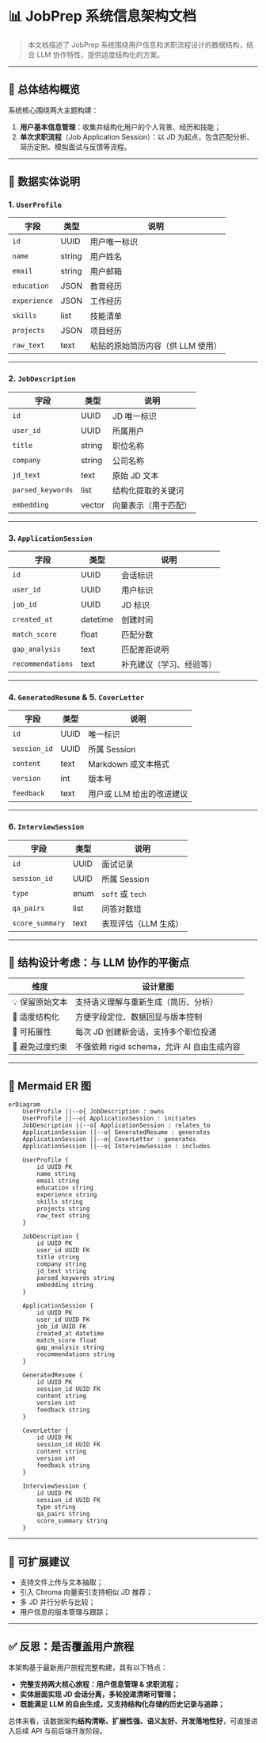 # 📊 JobPrep 系统信息架构文档

> 本文档描述了 JobPrep 系统围绕用户信息和求职流程设计的数据结构，结合 LLM 协作特性，提供适度结构化的方案。

---

## 🔧 总体结构概览

系统核心围绕两大主题构建：

1. **用户基本信息管理**：收集并结构化用户的个人背景、经历和技能；
2. **单次求职流程**（Job Application Session）：以 JD 为起点，包含匹配分析、简历定制、模拟面试与反馈等流程。

---

## 🧩 数据实体说明

### 1. `UserProfile`

| 字段 | 类型 | 说明 |
|------|------|------|
| `id` | UUID | 用户唯一标识 |
| `name` | string | 用户姓名 |
| `email` | string | 用户邮箱 |
| `education` | JSON | 教育经历 |
| `experience` | JSON | 工作经历 |
| `skills` | list | 技能清单 |
| `projects` | JSON | 项目经历 |
| `raw_text` | text | 粘贴的原始简历内容（供 LLM 使用） |

---

### 2. `JobDescription`

| 字段 | 类型 | 说明 |
|------|------|------|
| `id` | UUID | JD 唯一标识 |
| `user_id` | UUID | 所属用户 |
| `title` | string | 职位名称 |
| `company` | string | 公司名称 |
| `jd_text` | text | 原始 JD 文本 |
| `parsed_keywords` | list | 结构化提取的关键词 |
| `embedding` | vector | 向量表示（用于匹配） |

---

### 3. `ApplicationSession`

| 字段 | 类型 | 说明 |
|------|------|------|
| `id` | UUID | 会话标识 |
| `user_id` | UUID | 用户标识 |
| `job_id` | UUID | JD 标识 |
| `created_at` | datetime | 创建时间 |
| `match_score` | float | 匹配分数 |
| `gap_analysis` | text | 匹配差距说明 |
| `recommendations` | text | 补充建议（学习、经验等） |

---

### 4. `GeneratedResume` & 5. `CoverLetter`

| 字段 | 类型 | 说明 |
|------|------|------|
| `id` | UUID | 唯一标识 |
| `session_id` | UUID | 所属 Session |
| `content` | text | Markdown 或文本格式 |
| `version` | int | 版本号 |
| `feedback` | text | 用户或 LLM 给出的改进建议 |

---

### 6. `InterviewSession`

| 字段 | 类型 | 说明 |
|------|------|------|
| `id` | UUID | 面试记录 |
| `session_id` | UUID | 所属 Session |
| `type` | enum | `soft` 或 `tech` |
| `qa_pairs` | list | 问答对数组 |
| `score_summary` | text | 表现评估（LLM 生成） |

---

## 🧠 结构设计考虑：与 LLM 协作的平衡点

| 维度 | 设计意图 |
|------|----------|
| 💡 保留原始文本 | 支持语义理解与重新生成（简历、分析） |
| 📐 适度结构化 | 方便字段定位、数据回显与版本控制 |
| 🧩 可拓展性 | 每次 JD 创建新会话，支持多个职位投递 |
| 🧠 避免过度约束 | 不强依赖 rigid schema，允许 AI 自由生成内容 |

---

## 🧱 Mermaid ER 图

```mermaid
erDiagram
    UserProfile ||--o{ JobDescription : owns
    UserProfile ||--o{ ApplicationSession : initiates
    JobDescription ||--o{ ApplicationSession : relates_to
    ApplicationSession ||--o{ GeneratedResume : generates
    ApplicationSession ||--o{ CoverLetter : generates
    ApplicationSession ||--o{ InterviewSession : includes

    UserProfile {
        id UUID PK
        name string
        email string
        education string
        experience string
        skills string
        projects string
        raw_text string
    }

    JobDescription {
        id UUID PK
        user_id UUID FK
        title string
        company string
        jd_text string
        parsed_keywords string
        embedding string
    }

    ApplicationSession {
        id UUID PK
        user_id UUID FK
        job_id UUID FK
        created_at datetime
        match_score float
        gap_analysis string
        recommendations string
    }

    GeneratedResume {
        id UUID PK
        session_id UUID FK
        content string
        version int
        feedback string
    }

    CoverLetter {
        id UUID PK
        session_id UUID FK
        content string
        version int
        feedback string
    }

    InterviewSession {
        id UUID PK
        session_id UUID FK
        type string
        qa_pairs string
        score_summary string
    }
```

---

## 🔄 可扩展建议

- 支持文件上传与文本抽取；
- 引入 Chroma 向量索引支持相似 JD 推荐；
- 多 JD 并行分析与比较；
- 用户信息的版本管理与跟踪；

---

## ✅ 反思：是否覆盖用户旅程

本架构基于最新用户旅程完整构建，具有以下特点：

- **完整支持两大核心旅程：用户信息管理 & 求职流程；**
- **实体层面实现 JD 会话分离，多轮投递清晰可管理；**
- **既能满足 LLM 的自由生成，又支持结构化存储的历史记录与追踪；**

总体来看，该数据架构**结构清晰、扩展性强、语义友好、开发落地性好**，可直接进入后续 API 与前后端开发阶段。
